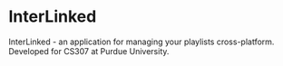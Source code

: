 # InterLinked
InterLinked - an application for managing your playlists cross-platform. Developed for CS307 at Purdue University.
